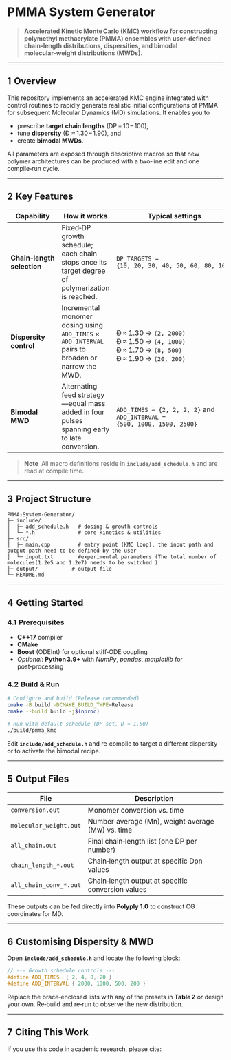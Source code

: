 # PMMA System Generator

> **Accelerated Kinetic Monte Carlo (KMC) workflow for constructing polymethyl methacrylate (PMMA) ensembles with user‑defined chain‑length distributions, dispersities, and bimodal molecular‑weight distributions (MWDs).**

---

## 1  Overview
This repository implements an accelerated KMC engine integrated with control routines to rapidly generate realistic initial configurations of PMMA for subsequent Molecular Dynamics (MD) simulations. It enables you to

* prescribe **target chain lengths** (DP = 10 – 100),
* tune **dispersity** (Ð ≈ 1.30 – 1.90), and
* create **bimodal MWDs**.

All parameters are exposed through descriptive macros so that new polymer architectures can be produced with a two‑line edit and one compile‑run cycle.

---

## 2  Key Features
| Capability | How it works | Typical settings |
|------------|-------------|------------------|
| **Chain‑length selection** | Fixed‐DP growth schedule; each chain stops once its target degree of polymerization is reached. | `DP_TARGETS = {10, 20, 30, 40, 50, 60, 80, 100}` |
| **Dispersity control** | Incremental monomer dosing using `ADD_TIMES` × `ADD_INTERVAL` pairs to broaden or narrow the MWD. | <br>Ð ≈ 1.30 → `(2, 2000)`<br>Ð ≈ 1.50 → `(4, 1000)`<br>Ð ≈ 1.70 → `(8, 500)`<br>Ð ≈ 1.90 → `(20, 200)` |
| **Bimodal MWD** | Alternating feed strategy—equal mass added in four pulses spanning early to late conversion. | `ADD_TIMES = {2, 2, 2, 2}` and `ADD_INTERVAL = {500, 1000, 1500, 2500}` |

> **Note** All macro definitions reside in **`include/add_schedule.h`** and are read at compile time.

---

## 3  Project Structure
```
PMMA-System-Generator/
├─ include/
│  ├─ add_schedule.h   # dosing & growth controls
│  └─ *.h              # core kinetics & utilities
├─ src/
│  ├─ main.cpp         # entry point (KMC loop), the input path and output path need to be defined by the user
│  └─ input.txt        #experimental parameters (The total number of molecules(1.2e5 and 1.2e7) needs to be switched )
├─ output/           # output file
└─ README.md
```

---

## 4  Getting Started
### 4.1  Prerequisites
* **C++17** compiler 
* **CMake** 
* **Boost** (ODEInt) for optional stiff‑ODE coupling
* *Optional*: **Python 3.9+** with *NumPy*, *pandas*, *matplotlib* for post‑processing

### 4.2  Build & Run
```bash
# Configure and build (Release recommended)
cmake -B build -DCMAKE_BUILD_TYPE=Release
cmake --build build -j$(nproc)

# Run with default schedule (DP set, Ð ≈ 1.50)
./build/pmma_kmc
```
Edit **`include/add_schedule.h`** and re‑compile to target a different dispersity or to activate the bimodal recipe.

---

## 5  Output Files
| File | Description |
|------|-------------|
| `conversion.out` | Monomer conversion vs. time |
| `molecular_weight.out` | Number‑average (Mn), weight‑average (Mw) vs. time |
| `all_chain.out` | Final chain‑length list (one DP per number) |
| `chain_length_*.out` | Chain‑length output at specific Dpn values |
| `all_chain_conv_*.out` | Chain‑length output at specific conversion values |

These outputs can be fed directly into **Polyply 1.0** to construct CG coordinates for MD.

---

## 6  Customising Dispersity & MWD
Open **`include/add_schedule.h`** and locate the following block:
```cpp
// --- Growth schedule controls ---
#define ADD_TIMES  { 2, 4, 8, 20 }
#define ADD_INTERVAL { 2000, 1000, 500, 200 }
```
Replace the brace‑enclosed lists with any of the presets in **Table 2** or design your own. Re‑build and re‑run to observe the new distribution.

---

## 7  Citing This Work
If you use this code in academic research, please cite:

